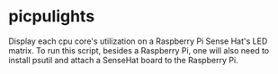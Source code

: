 # picpulights
Display each cpu core's utilization on a Raspberry Pi Sense Hat's LED matrix.
To run this script, besides a Raspberry Pi, one will also need to install psutil and attach a SenseHat board to the Raspberry Pi.
